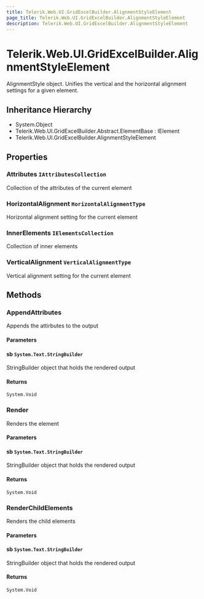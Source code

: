 ```yaml
---
title: Telerik.Web.UI.GridExcelBuilder.AlignmentStyleElement
page_title: Telerik.Web.UI.GridExcelBuilder.AlignmentStyleElement
description: Telerik.Web.UI.GridExcelBuilder.AlignmentStyleElement
---
```


# Telerik.Web.UI.GridExcelBuilder.AlignmentStyleElement

AlignmentStyle object. Unifies the vertical and the horizontal alignment settings for a given element.

## Inheritance Hierarchy

* System.Object
* Telerik.Web.UI.GridExcelBuilder.Abstract.ElementBase : IElement
* Telerik.Web.UI.GridExcelBuilder.AlignmentStyleElement

## Properties

###  Attributes `IAttributesCollection`

Collection of the attributes of the current element

###  HorizontalAlignment `HorizontalAlignmentType`

Horizontal alignment setting for the current element

###  InnerElements `IElementsCollection`

Collection of inner elements

###  VerticalAlignment `VerticalAlignmentType`

Vertical alignment setting for the current element

## Methods

###  AppendAttributes

Appends the attirbutes to the output

#### Parameters

#### sb `System.Text.StringBuilder`

StringBuilder object that holds the rendered output

#### Returns

`System.Void` 

###  Render

Renders the element

#### Parameters

#### sb `System.Text.StringBuilder`

StringBuilder object that holds the rendered output

#### Returns

`System.Void` 

###  RenderChildElements

Renders the child elements

#### Parameters

#### sb `System.Text.StringBuilder`

StringBuilder object that holds the rendered output

#### Returns

`System.Void` 

